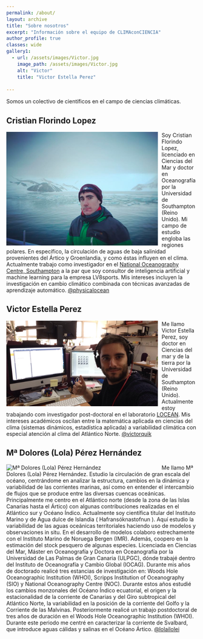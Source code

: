 ```yaml
---
permalink: /about/
layout: archive
title: "Sobre nosotros"
excerpt: "Información sobre el equipo de CLIMAconCIENCIA"
author_profile: true 
classes: wide
gallery1:
  - url: /assets/images/Victor.jpg
    image_path: /assets/images/Victor.jpg
    alt: "Victor"
    title: "Victor Estella Perez"
  
---
```


Somos un colectivo de científicos en el campo de ciencias climáticas. 

<h2>Cristian Florindo Lopez</h2> 

<img src="/assets/images/Cristian.png"
     alt="Cristian Florindo Lopez"
     width="400"
     style="float: left; margin-right: 10px;" />
     
Soy Cristian Florindo Lopez, licenciado en Ciencias del Mar y doctor en Oceanografía por la Universidad de Southampton (Reino Unido). Mi campo de estudio engloba las regiones polares. En específico, la circulación de aguas de baja salinidad provenientes del Ártico y Groenlandia, y como éstas influyen en el clima. Actualmente trabajo como investigador en el [National Oceanography Centre, Southampton](https://www.noc.ac.uk) a la par que soy consultor de inteligencia artificial y machine learning para la empresa LV8sports. Mis intereses incluyen la investigación en cambio climático combinada con técnicas avanzadas de aprendizaje automático.  [@physicalocean](https://twitter.com/physicalocean)


<h2>Victor Estella Perez</h2> 

<img src="/assets/images/Victor.jpg"
     alt="Victor Estella Perez"
     width="400"
     style="float: left; margin-right: 10px;" />

Me llamo Victor Estella Perez, soy doctor en Ciencias del mar y de la tierra por la Universidad de Southampton (Reino Unido). Actualmente estoy trabajando com investigador post-doctoral en el laboratorio [LOCEAN](https://www.locean-ipsl.upmc.fr/). Mis intereses académicos oscilan entre la matemática aplicada en ciencias del clima (sistemas dinámicos, estadística aplicada) a variabilidad climática con especial atención al clima del Atlántico Norte.  [@victorquik](https://twitter.com/victorquik)


<h2>Mª Dolores (Lola) Pérez Hernández</h2> 

<img src="/assets/images/Lola2.jpg"
     alt="Mª Dolores (Lola) Pérez Hernández"
     width="400"
     style="float: left; margin-right: 10px;" />

Me llamo Mª Dolores (Lola) Pérez Hernández. Estudio la circulación de gran escala del océano,
centrándome en analizar la estructura, cambios en la dinámica y variabilidad de las corrientes
marinas, así como en entender el intercambio de flujos que se produce entre las diversas
cuencas oceánicas. Principalmente me centro en el Atlántico norte (desde la zona de las Islas
Canarias hasta el Ártico) con algunas contribuciones realizadas en el Atlántico sur y Océano
Índico.
Actualmente soy científica titular del Instituto Marino y de Agua dulce de Islandia
( Hafransóknastofnun ). Aquí estudio la variabilidad de las aguas oceánicas territoriales haciendo
uso de modelos y observaciones in situ. En el desarrollo de modelos colaboro estrechamente
con el Instituto Marino de Noruega Bergen (IMR). Además, coopero en la estimación del stock
pesquero de algunas especies.
Licenciada en Ciencias del Mar, Máster en Oceanografía y Doctora en Oceanografía por la
Universidad de Las Palmas de Gran Canaria (ULPGC), dónde trabajé dentro del Instituto de
Oceanografía y Cambio Global (IOCAG). Durante mis años de doctorado realicé tres estancias
de investigación en: Woods Hole Oceanographic Institution (WHOI), Scripps Institution of
Oceanography (SIO) y National Oceanography Centre (NOC). Durante estos años estudié los
cambios monzonales del Océano Índico ecuatorial, el origen y la estacionalidad de la corriente
de Canarias y del Giro subtropical del Atlántico Norte, la variabilidad en la posición de la
corriente del Golfo y la Corriente de las Malvinas.
Posteriormente realicé un trabajo postdoctoral de tres años de duración en el Woods Hole
Oceanographic Institution (WHOI). Durante este periodo me centré en caracterizar la corriente
de Svalbard, que introduce aguas cálidas y salinas en el Océano Ártico.  [@lolailolei](https://twitter.com/lolailolei)

